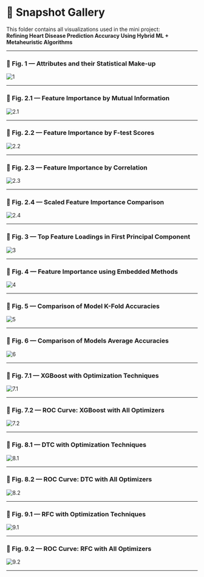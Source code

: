 # 📸 Snapshot Gallery

This folder contains all visualizations used in the mini project:  
**Refining Heart Disease Prediction Accuracy Using Hybrid ML + Metaheuristic Algorithms**

---

### 🔹 Fig. 1 — Attributes and their Statistical Make-up
![1](./1.png)

---

### 🔹 Fig. 2.1 — Feature Importance by Mutual Information
![2.1](./2.1.png)

---

### 🔹 Fig. 2.2 — Feature Importance by F-test Scores
![2.2](./2.2.png)

---

### 🔹 Fig. 2.3 — Feature Importance by Correlation
![2.3](./2.3.png)

---

### 🔹 Fig. 2.4 — Scaled Feature Importance Comparison
![2.4](./2.4.png)

---

### 🔹 Fig. 3 — Top Feature Loadings in First Principal Component
![3](./3.png)

---

### 🔹 Fig. 4 — Feature Importance using Embedded Methods
![4](./4.png)

---

### 🔹 Fig. 5 — Comparison of Model K-Fold Accuracies
![5](./5.png)

---

### 🔹 Fig. 6 — Comparison of Models Average Accuracies
![6](./6.png)

---

### 🔹 Fig. 7.1 — XGBoost with Optimization Techniques
![7.1](./7.1.png)

---

### 🔹 Fig. 7.2 — ROC Curve: XGBoost with All Optimizers
![7.2](./7.2.png)

---

### 🔹 Fig. 8.1 — DTC with Optimization Techniques
![8.1](./8.1.png)

---

### 🔹 Fig. 8.2 — ROC Curve: DTC with All Optimizers
![8.2](./8.2.png)

---

### 🔹 Fig. 9.1 — RFC with Optimization Techniques
![9.1](./9.1.png)

---

### 🔹 Fig. 9.2 — ROC Curve: RFC with All Optimizers
![9.2](./9.2.png)

---
